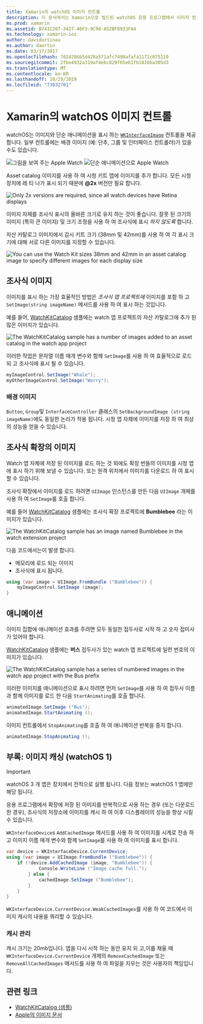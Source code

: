 ```yaml
---
title: Xamarin의 watchOS 이미지 컨트롤
description: 이 문서에서는 Xamarin으로 빌드된 watchOS 응용 프로그램에서 이미지 컨트롤을 사용 하는 방법을 설명 합니다. WKInterfaceImage 컨트롤, SetImage 메서드, 조사식 확장에 이미지 추가, 애니메이션 등에 대해 설명 합니다.
ms.prod: xamarin
ms.assetid: B741C207-3427-46F3-9C90-A52BF8933FA4
ms.technology: xamarin-ios
author: davidortinau
ms.author: daortin
ms.date: 03/17/2017
ms.openlocfilehash: 7d24286b5d428a571afc7498afafa1171c075110
ms.sourcegitcommit: 2fbe4932a319af4ebc829f65eb1fb1816ba305d3
ms.translationtype: MT
ms.contentlocale: ko-KR
ms.lasthandoff: 10/29/2019
ms.locfileid: "73032701"
---
```

# <a name="watchos-image-controls-in-xamarin"></a>Xamarin의 watchOS 이미지 컨트롤

watchOS는 이미지와 단순 애니메이션을 표시 하는 [`WKInterfaceImage`](xref:WatchKit.WKInterfaceImage) 컨트롤을 제공 합니다. 일부 컨트롤에는 배경 이미지 (예: 단추, 그룹 및 인터페이스 컨트롤러)가 있을 수도 있습니다.

![](image-images/image-walkway.png "그림을 보여 주는 Apple Watch") ![](image-images/image-animation.png "단순 애니메이션으로 Apple Watch")
<!-- watch image courtesy of http://infinitapps.com/bezel/ -->

Asset catalog 이미지를 사용 하 여 시청 키트 앱에 이미지를 추가 합니다.
모든 시청 장치에 레 티 나가 표시 되기 때문에 **@2x** 버전만 필요 합니다.

![](image-images/asset-universal-sml.png "Only 2x versions are required, since all watch devices have Retina displays")

이미지 자체를 조사식 표시의 올바른 크기로 유지 하는 것이 좋습니다. 잘못 된 크기의 이미지 (특히 큰 이미지) 및 크기 조정을 사용 하 여 조사식에 표시 *하지 않도록* 합니다.

자산 카탈로그 이미지에서 감시 키트 크기 (38mm 및 42mm)를 사용 하 여 각 표시 크기에 대해 서로 다른 이미지를 지정할 수 있습니다.

![](image-images/asset-watch-sml.png "You can use the Watch Kit sizes 38mm and 42mm in an asset catalog image to specify different images for each display size")

## <a name="images-on-the-watch"></a>조사식 이미지

이미지를 표시 하는 가장 효율적인 방법은 *조사식 앱 프로젝트에* 이미지를 포함 하 고 `SetImage(string imageName)` 메서드를 사용 하 여 표시 하는 것입니다.

예를 들어, [WatchKitCatalog](https://docs.microsoft.com/samples/xamarin/ios-samples/watchos-watchkitcatalog/) 샘플에는 watch 앱 프로젝트의 자산 카탈로그에 추가 된 많은 이미지가 있습니다.

![](image-images/asset-whale-sml.png "The WatchKitCatalog sample has a number of images added to an asset catalog in the watch app project")

이러한 작업은 문자열 이름 매개 변수와 함께 `SetImage`를 사용 하 여 효율적으로 로드 되 고 조사식에 표시 될 수 있습니다.

```csharp
myImageControl.SetImage("Whale");
myOtherImageControl.SetImage("Worry");
```

### <a name="background-images"></a>배경 이미지

`Button`, `Group`및 `InterfaceController` 클래스의 `SetBackgroundImage (string imageName)`에도 동일한 논리가 적용 됩니다. 시청 앱 자체에 이미지를 저장 하 여 최상의 성능을 얻을 수 있습니다.

## <a name="images-in-the-watch-extension"></a>조사식 확장의 이미지

Watch 앱 자체에 저장 된 이미지를 로드 하는 것 외에도 확장 번들의 이미지를 시청 앱에 표시 하기 위해 보낼 수 있습니다. 또는 원격 위치에서 이미지를 다운로드 하 여 표시할 수 있습니다.

조사식 확장에서 이미지를 로드 하려면 `UIImage` 인스턴스를 만든 다음 `UIImage` 개체를 사용 하 여 `SetImage`를 호출 합니다.

예를 들어 [WatchKitCatalog](https://docs.microsoft.com/samples/xamarin/ios-samples/watchos-watchkitcatalog) 샘플에는 조사식 확장 프로젝트에 **Bumblebee** 라는 이미지가 있습니다.

![](image-images/asset-bumblebee-sml.png "The WatchKitCatalog sample has an image named Bumblebee in the watch extension project")

다음 코드에서는이 발생 합니다.

- 메모리에 로드 되는 이미지
- 조사식에 표시 됩니다.

```csharp
using (var image = UIImage.FromBundle ("Bumblebee")) {
    myImageControl.SetImage (image);
}
```

## <a name="animations"></a>애니메이션

이미지 집합에 애니메이션 효과를 주려면 모두 동일한 접두사로 시작 하 고 숫자 접미사가 있어야 합니다.

[WatchKitCatalog](https://docs.microsoft.com/samples/xamarin/ios-samples/watchos-watchkitcatalog) 샘플에는 **버스** 접두사가 있는 watch 앱 프로젝트에 일련 번호의 이미지가 있습니다.

![](image-images/asset-bus-animation-sml.png "The WatchKitCatalog sample has a series of numbered images in the watch app project with the Bus prefix")

이러한 이미지를 애니메이션으로 표시 하려면 먼저 `SetImage`를 사용 하 여 접두사 이름과 함께 이미지를 로드 한 다음 `StartAnimating`를 호출 합니다.

```csharp
animatedImage.SetImage ("Bus");
animatedImage.StartAnimating ();
```

이미지 컨트롤에서 `StopAnimating`를 호출 하 여 애니메이션 반복을 중지 합니다.

```csharp
animatedImage.StopAnimating ();
```

<a name="cache" />

## <a name="appendix-caching-images-watchos-1"></a>부록: 이미지 캐싱 (watchOS 1)

> [!IMPORTANT]
> watchOS 3 개 앱은 장치에서 전적으로 실행 됩니다. 다음 정보는 watchOS 1 앱에만 해당 됩니다.

응용 프로그램에서 확장에 저장 된 이미지를 반복적으로 사용 하는 경우 (또는 다운로드 한 경우), 조사식의 저장소에 이미지를 캐시 하 여 이후 디스플레이의 성능을 향상 시킬 수 있습니다.

`WKInterfaceDevice`s `AddCachedImage` 메서드를 사용 하 여 이미지를 시계로 전송 하 고 이미지 이름 매개 변수와 함께 `SetImage`를 사용 하 여 이미지를 표시 합니다.

```csharp
var device = WKInterfaceDevice.CurrentDevice;
using (var image = UIImage.FromBundle ("Bumblebee")) {
    if (!device.AddCachedImage (image, "Bumblebee")) {
            Console.WriteLine ("Image cache full.");
        } else {
            cachedImage.SetImage ("Bumblebee");
        }
    }
}
```

`WKInterfaceDevice.CurrentDevice.WeakCachedImages`를 사용 하 여 코드에서 이미지 캐시의 내용을 쿼리할 수 있습니다.

### <a name="managing-the-cache"></a>캐시 관리

캐시 크기는 20mb입니다. 앱을 다시 시작 하는 동안 유지 되 고,이를 채울 때 `WKInterfaceDevice.CurrentDevice` 개체의 `RemoveCachedImage` 또는 `RemoveAllCachedImages` 메서드를 사용 하 여 파일을 지우는 것은 사용자의 책임입니다.

## <a name="related-links"></a>관련 링크

- [WatchKitCatalog (샘플)](https://docs.microsoft.com/samples/xamarin/ios-samples/watchos-watchkitcatalog)
- [Apple의 이미지 문서](https://developer.apple.com/documentation/watchkit/wkinterfaceimage)
